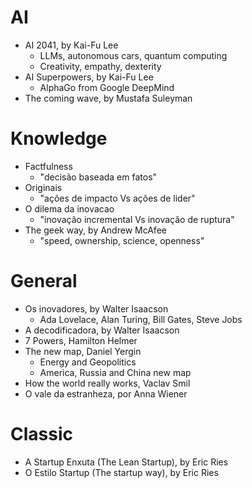 # AI
- AI 2041, by Kai-Fu Lee
    - LLMs, autonomous cars, quantum computing
    - Creativity, empathy, dexterity
- AI Superpowers, by Kai-Fu Lee
    - AlphaGo from Google DeepMind
- The coming wave, by Mustafa Suleyman

# Knowledge
- Factfulness
    - "decisão baseada em fatos"
- Originais
    - "ações de impacto Vs ações de lider"
- O dilema da inovacao
    - "inovação incremental Vs inovação de ruptura"
- The geek way, by Andrew McAfee
    - "speed, ownership, science, openness"

# General
- Os inovadores, by Walter Isaacson
    - Ada Lovelace, Alan Turing, Bill Gates, Steve Jobs
- A decodificadora, by Walter Isaacson
- 7 Powers, Hamilton Helmer
- The new map, Daniel Yergin
    - Energy and Geopolitics
    - America, Russia and China new map
- How the world really works, Vaclav Smil
- O vale da estranheza, por Anna Wiener

# Classic
- A Startup Enxuta (The Lean Startup), by Eric Ries
- O Estilo Startup (The startup way), by Eric Ries
